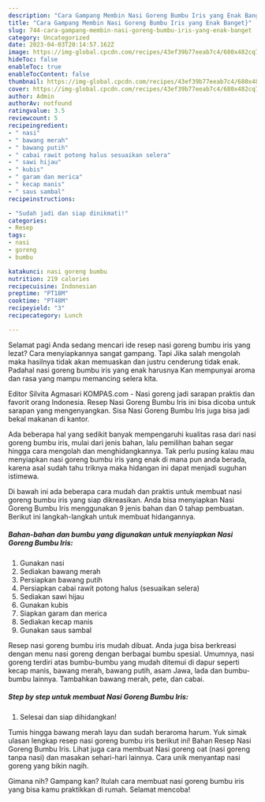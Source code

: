 ```yaml
---
description: "Cara Gampang Membin Nasi Goreng Bumbu Iris yang Enak Banget}"
title: "Cara Gampang Membin Nasi Goreng Bumbu Iris yang Enak Banget}"
slug: 744-cara-gampang-membin-nasi-goreng-bumbu-iris-yang-enak-banget
category: Uncategorized
date: 2023-04-03T20:14:57.162Z
image: https://img-global.cpcdn.com/recipes/43ef39b77eeab7c4/680x482cq70/nasi-goreng-bumbu-iris-foto-resep-utama.jpg
hideToc: false
enableToc: true
enableTocContent: false
thumbnail: https://img-global.cpcdn.com/recipes/43ef39b77eeab7c4/680x482cq70/nasi-goreng-bumbu-iris-foto-resep-utama.jpg
cover: https://img-global.cpcdn.com/recipes/43ef39b77eeab7c4/680x482cq70/nasi-goreng-bumbu-iris-foto-resep-utama.jpg
author: Admin
authorAv: notfound
ratingvalue: 3.5
reviewcount: 5
recipeingredient:
- " nasi"
- " bawang merah"
- " bawang putih"
- " cabai rawit potong halus sesuaikan selera"
- " sawi hijau"
- " kubis"
- " garam dan merica"
- " kecap manis"
- " saus sambal"
recipeinstructions:

- "Sudah jadi dan siap dinikmati!"
categories:
- Resep
tags:
- nasi
- goreng
- bumbu

katakunci: nasi goreng bumbu 
nutrition: 219 calories
recipecuisine: Indonesian
preptime: "PT18M"
cooktime: "PT48M"
recipeyield: "3"
recipecategory: Lunch

---
```



Selamat pagi Anda sedang mencari ide resep nasi goreng bumbu iris yang lezat? Cara menyiapkannya sangat gampang. Tapi Jika salah mengolah maka hasilnya tidak akan memuaskan dan justru cenderung tidak enak. Padahal nasi goreng bumbu iris yang enak harusnya Kan mempunyai aroma dan rasa yang mampu memancing selera kita.


Editor Silvita Agmasari KOMPAS.com - Nasi goreng jadi sarapan praktis dan favorit orang Indonesia. Resep Nasi Goreng Bumbu Iris ini bisa dicoba untuk sarapan yang mengenyangkan. Sisa Nasi Goreng Bumbu Iris juga bisa jadi bekal makanan di kantor.

Ada beberapa hal yang sedikit banyak mempengaruhi kualitas rasa dari nasi goreng bumbu iris, mulai dari jenis bahan, lalu pemilihan bahan segar hingga cara mengolah dan menghidangkannya. Tak perlu pusing kalau mau menyiapkan nasi goreng bumbu iris yang enak di mana pun anda berada, karena asal sudah tahu triknya maka hidangan ini dapat menjadi suguhan istimewa.


Di bawah ini ada beberapa cara mudah dan praktis untuk membuat nasi goreng bumbu iris yang siap dikreasikan. Anda bisa menyiapkan Nasi Goreng Bumbu Iris menggunakan 9 jenis bahan dan 0 tahap pembuatan. Berikut ini langkah-langkah untuk membuat hidangannya.

<!--inarticleads1-->

##### Bahan-bahan dan bumbu yang digunakan untuk menyiapkan Nasi Goreng Bumbu Iris:

1. Gunakan  nasi
1. Sediakan  bawang merah
1. Persiapkan  bawang putih
1. Persiapkan  cabai rawit potong halus (sesuaikan selera)
1. Sediakan  sawi hijau
1. Gunakan  kubis
1. Siapkan  garam dan merica
1. Sediakan  kecap manis
1. Gunakan  saus sambal


Resep nasi goreng bumbu iris mudah dibuat. Anda juga bisa berkreasi dengan menu nasi goreng dengan berbagai bumbu spesial. Umumnya, nasi goreng terdiri atas bumbu-bumbu yang mudah ditemui di dapur seperti kecap manis, bawang merah, bawang putih, asam Jawa, lada dan bumbu-bumbu lainnya. Tambahkan bawang merah, pete, dan cabai. 

<!--inarticleads2-->

##### Step by step untuk membuat Nasi Goreng Bumbu Iris:


1. Selesai dan siap dihidangkan!

Tumis hingga bawang merah layu dan sudah beraroma harum. Yuk simak ulasan lengkap resep nasi goreng bumbu iris berikut ini! Bahan Resep Nasi Goreng Bumbu Iris. Lihat juga cara membuat Nasi goreng oat (nasi goreng tanpa nasi) dan masakan sehari-hari lainnya. Cara unik menyantap nasi goreng yang bikin nagih. 

Gimana nih? Gampang kan? Itulah cara membuat nasi goreng bumbu iris yang bisa kamu praktikkan di rumah. Selamat mencoba!
